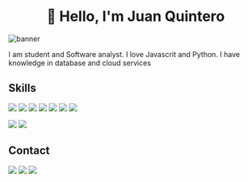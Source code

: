 <h1 align="center">👋 Hello, I'm Juan Quintero</h1>


![banner](https://cdn.pixabay.com/photo/2017/11/02/10/37/binary-2910663_960_720.jpg)

I am student and Software analyst. I love Javascrit and Python. I have knowledge in database and cloud services
## Skills
 ![](https://img.shields.io/badge/Javascript-Lang-blue?style=for-the-badge&logo=javascript)
 ![](https://img.shields.io/badge/Go-Lang-cyan?style=for-the-badge&logo=go)
 ![](https://img.shields.io/badge/Python-Lang-blue?style=for-the-badge&logo=python)
 ![](https://img.shields.io/badge/Ruby-Lang-red?style=for-the-badge&logo=ruby)
 ![](https://img.shields.io/badge/AWS-Cloud-orange?style=for-the-badge&logo=amazonaws)
 ![](https://img.shields.io/badge/Oracle-DB-green?style=for-the-badge&logo=oracle)
 ![](https://img.shields.io/badge/PostgreSQL-DB-green?style=for-the-badge&logo=postgresql)
 

![](https://github-readme-stats.vercel.app/api?username=juanpq26&show_icons=true)
![](https://github-readme-stats.vercel.app/api/top-langs/?username=juanpq26&layout=compact)

## Contact
 [![](https://img.shields.io/badge/Linkedin-blue?style=for-the-badge&logo=linkedin)](https://www.linkedin.com/in/juan-pablo-quintero/)
 [![](https://img.shields.io/badge/Twitter-white?style=for-the-badge&logo=twitter)](https://twitter.com/juanpq2003)
 [![](https://img.shields.io/badge/Instagram-lightgrey?style=for-the-badge&logo=instagram)](https://www.instagram.com/juanpq2003/)
